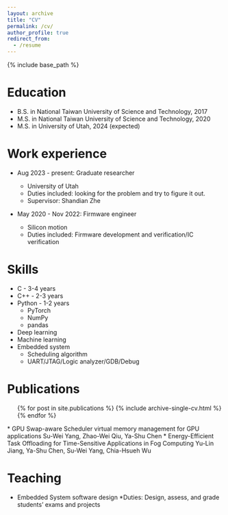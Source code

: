 ```yaml
---
layout: archive
title: "CV"
permalink: /cv/
author_profile: true
redirect_from:
  - /resume
---
```


{% include base_path %}

Education
======
* B.S. in National Taiwan University of Science and Technology, 2017
* M.S. in National Taiwan University of Science and Technology, 2020
* M.S. in University of Utah, 2024 (expected)

Work experience
======
* Aug 2023 - present: Graduate researcher
  * University of Utah
  * Duties included: looking for the problem and try to figure it out.
  * Supervisor: Shandian Zhe

* May 2020 - Nov 2022: Firmware engineer
  * Silicon motion
  * Duties included: Firmware development and verification/IC verification
  
Skills
======
* C - 3-4 years
* C++ - 2-3 years
* Python - 1-2 years
  * PyTorch
  * NumPy
  * pandas
* Deep learning
* Machine learning
* Embedded system
  * Scheduling algorithm
  * UART/JTAG/Logic analyzer/GDB/Debug

Publications
======
  <ul>{% for post in site.publications %}
    {% include archive-single-cv.html %}
  {% endfor %}</ul>
  * GPU Swap-aware Scheduler virtual memory management for GPU applications
    Su-Wei Yang, Zhao-Wei Qiu, Ya-Shu Chen
  * Energy-Efficient Task Offloading for Time-Sensitive Applications in Fog Computing
    Yu-Lin Jiang, Ya-Shu Chen, Su-Wei Yang, Chia-Hsueh Wu
    
Teaching
======
  * Embedded System software design
    *Duties: Design, assess, and grade students’ exams and projects 

